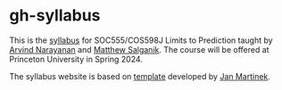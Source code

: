 # gh-syllabus

This is the [syllabus](https://msalganik.github.io/soc555-cos598J_s2024/) for SOC555/COS598J Limits to Prediction taught by [Arvind Narayanan](https://www.cs.princeton.edu/~arvindn/) and [Matthew Salganik](https://www.princeton.edu/~mjs3/). The course will be offered at Princeton University in Spring 2024.

The syllabus website is based on [template](https://github.com/jan-martinek/gh-syllabus) developed by [Jan Martinek](https://github.com/jan-martinek).
 